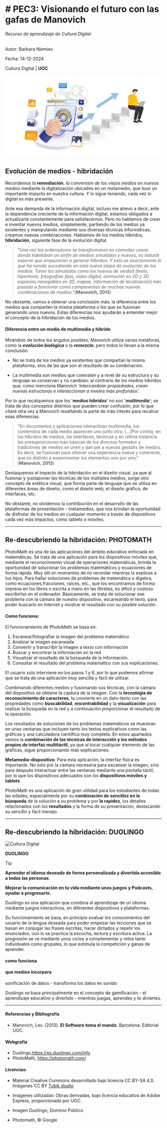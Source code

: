 # # PEC3: Visionando el futuro con las gafas de Manovich

###### Recurso de aprendizaje de Cultura Digital 


Autor: Barbara Niemiec


Fecha: 14-12-2024

Cultura Digital  |  **UOC**

![Cultura Digital](https://github.com/basia-niemiec/PEC3_Manovich_Reloaded/blob/main/evolucion.png) 

## Evolución de medios - hibridación

Recordemos la **remediación**,  *la conversión de los viejos medios en nuevos medios* mediante la digitalización ubicados en un metamedio, que tuvo un importante impacto en nuestra cultura. Y lo sigue teniendo, cada vez lo digital es más presente. 

Ante esa demanda de la información digital, incluso me atrevo a decir, ante la dependencia creciente de la información digital, estamos obligados a actualizarla constantemente para satisfacernos. Pero no hablamos de crear e inventar nuevos medios, simplemente, partiendo de los medios ya existentes y manipulando mediante sus diversas técnicas informáticas, creamos nuevas combinaciones. Hablamos de los medios híbridos, **hibridación**, siguiente fase de la evolución digital.

> *"Una vez los ordenadores se transformaron en cómodas casas donde habitaban un sinfín de medios simulados y nuevos, es natural esperar que empezarían a generar híbridos. Y esto es exactamente lo que ha venido sucediendo en esta nueva etapa de evolución de los medios. Tanto los simulados como los nuevos de verdad (texto, hipertexto, fotografías fijas, vídeo digital, animación en 2D y 3D, espacios navegables en 3D, mapas, información de localización) han pasado a funcionar como componentes de muchas nuevas combinaciones de medios."*(**Manovich, 2013**)

No obstante, vamos a obtener una conclusión más: la diferencia entre los medios que comparten la misma plataforma o los que se fusionan generando unos nuevos. Estas diferencias nos ayudarán a entender mejor el concepto de la hibridación de los medios. 

####  Diferencia entre un medio de multimedia y hibrido

Mirándolo de todos los ángulos posibles, Manovich utiliza varias metáforas, como la ***evolución biológica*** o la ***remezcla***, pero todos lo llevan a la misma conclusión. 

- No se trata de los medios ya existentes que compartan la misma plataforma, sino de las que son el resultado de su combinación. 

- La multimedia son medios que coexisten y a nivel de su estructura y su lenguaje se conservan y no cambian; al contrario de los medios híbridos que, como menciona Manovich *'intercambian propiedades, crean nuevas estructuras e interaccionan a niveles más profundos'.*


Por lo que recalquemos que los '***medios híbridos***'  no son '***multimedia***'; se trata de dos conceptos distintos que pueden crear confusión, por lo que citaré otra vez a Manovich resaltando la parte de más interés para recalcar esas diferencias.

> "En documentos y aplicaciones interactivas multimedia, los contenidos de cada medio aparecen uno junto otro. [...]Por contra, en los híbridos de medios, las interfaces, técnicas y en última instancia las presuposiciones más básicas de los diversos formatos y tradiciones de medios se unen y dan pie a nuevas gestalts de medios. Es decir, se fusionan para ofrecer una experiencia nueva y coherente, que es distinto a experimentar los elementos uno por uno." (**Manovich, 2013**)

Destaquemos el impacto de la hibridación en el diseño visual, ya que al fusionar y yuxtaponer las técnicas de los múltiples medios, surge otro concepto de estética visual, que forma parte de lenguaje que se utiliza en diferentes áreas de diseño, como el diseño web, el diseño gráfico, de interfaces, etc.

No obstante, no olvidemos la contribución en el desarrollo de las plataformas de presentación - metamedios, que nos brindan la oportunidad de disfrutar de los medios en cualquier momento a través de dispositivos cada vez más impactos, como tablets o móviles.

------

## Re-descubriendo la hibridación: PHOTOMATH

PhotoMath es una de las aplicaciónes del ámbito educativo enfocada en matemáticas. Se trata de una aplicación para los dispositivos móviles que, mediante el reconocimiento visual de operaciones matemáticas, brinda la oportunidad de solucionar los problemas matemáticos y ecuaciones de forma rápida. Muy útil en momentos de no recordar mientras lo explicas a tus hijos. Para hallar soluciones de problemas de matemática o álgebra, como ecuaciones,fracciones, raíces, etc., que los encontramos de forma impresa en los libros o escrita a mano en las libretas, es difícil y costoso escribirlos en el ordenador. Básicamente, se trata de solucionar ese problema con la cámara de nuestro dispositivo, escaneando el texto, para poder buscarlo en internet y mostrar el resultado con su posible solución. 

#### Como funciona:

El funcionamiento de PhotoMath se basa en: 

1. Escanear/fotografiar la imagen del problema matemático 
2. Analizar la imagen escaneada 
3. Convertir y transcribir la imagen a texto con información 
4. Buscar y encontrar la información en la red 
5. Visualizar el resultado de la búsqueda de la información.
6. Consultar el resultado del problema matemático con sus explicaciones. 

El usuario solo interviene en los pasos 1 y 6, por lo que podemos afirmar que se trata de una aplicación muy sencilla y fácil de utilizar. 

Combinando diferentes medios y fusionando sus técnicas, con la cámara del dispositivo se obtiene la captura de la imagen. Con la **tecnología de reconocimiento de caracteres**, la convierte en un dato-texto con las propiedades como **buscabilidad**, **encontrabilidad** y la **visualización** para realizar la búsqueda en la red y a continuación proporcionar el resultado de la operación.

Los resultados de soluciones de los problemas matemáticos se muestran en unas ventanas que incluyen tanto los textos explicativos como las gráficas y una calculadora científica muy completa. En estos apartados vemos la **combinación de las técnicas de interacción y los métodos propios de interfaz multitáctil**, ya que al tocar cualquier elemento de las gráficas, sigue proporcionando más explicaciones.

**Metamedio-dispositivo**. Para esta aplicación, la interfaz física es importante. No solo por la cámara necesaria para escanear la imagen, sino para después interactuar entre las ventanas mediante una pantalla táctil, por lo que los dispositivos adecuados son los **dispositivos móviles y tablets**. 

PhotoMath es una aplicación de gran utilidad para los estudiantes de todas las edades, especialmente por su **combinación de sencillez en la búsqueda** de la solución a su problema y por **la rapidez**, los detalles relacionados con los **resultados** y la forma de su presentación, destacando su sencillo y fácil manejo. 

------

## Re-descubriendo la hibridación: DUOLINGO

![Cultura Digital](https://github.com/basianiemiec/PEC3_Manovich_Reloaded/blob/main/evolucion.png) 

**DUOLINGO**  

> [!TIP]
>
> **Aprender el idioma deseado de forma personalizada y divertida accesible a todas las personas**.
>
> **Mejorar la comunicación en tu vida mediante unos juegos y Podcasts, ayudar a progresarte.**

Duolingo es una aplicación que combina el aprendizaje de un idioma mediante juegos interactivos, en diferentes dispositivos y plataformas.

Su funcionamiento se basa,  en principio evaluar  los conocimientos del usuario de la lengua deseada para poder empezar las lecciones que se basan en conjugar las frases escritas, hacer dictados y repetir los enunciados; con lo se practica la escucha, lectura y escritura activa. La progresión se ve mediante unos ciclos a complementar y retos tanto individuales como grupales, lo que estimula la competición y ganas de aprender.

#### como funciona

#### que medios incorpora

sonificación de datos - transforma los datos en sonido

Duolingo se basa principalmente en el concepto de gamificación - el aprendizaje educativo y divertido - mientras juegas, aprendes y te diviertes. 

------

#### Referencias y Bibliografía

- Manovich, Lev. (2013). **El Software toma el mando**. Barcelona: Editorial UOC. 

#### Webgrafía

- Duolingo,https://es.duolingo.com/info
- PhotoMath, https://photomath.com/

#### Licencias: 

- Material Creative Commons desarrollado bajo licencia CC BY-SA 4.0. Imágenes CC BY [Tubik studio](https://blog.tubikstudio.com/how-to-create-original-flat-illustrations-designers-tips/) 

- Imágenes utilizadas: Obras derivadas, bajo licencia educativa de Adobe Express, proporcionada por UOC.
- Imagen Duolingo, Dominio Público
- Photomath, © Google



